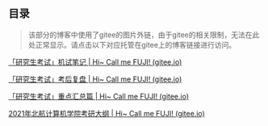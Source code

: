 ## 目录

> 该部分的博客中使用了gitee的图片外链，由于gitee的相关限制，无法在此处正常显示。请点击以下对应托管在gitee上的博客链接进行访问。

[「研究生考试」机试笔记 | Hi~ Call me FUJI! (gitee.io)](https://fujiw.gitee.io/2021/03/26/basic/「研究生考试」机试笔记/)

[「研究生考试」考后复盘 | Hi~ Call me FUJI! (gitee.io)](https://fujiw.gitee.io/2021/03/26/basic/「研究生考试」考后复盘/)

[「研究生考试」重点汇总篇 | Hi~ Call me FUJI! (gitee.io)](https://fujiw.gitee.io/2020/12/13/basic/「研究生考试」重点汇总篇/)

[2021年北航计算机学院考研大纲 | Hi~ Call me FUJI! (gitee.io)](https://fujiw.gitee.io/2020/10/24/basic/「研究生考试」2021年北航计算机学院考研大纲/)